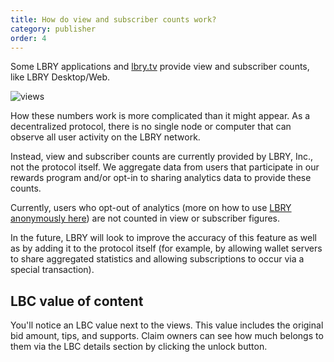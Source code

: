 ```yaml
---
title: How do view and subscriber counts work?
category: publisher
order: 4
---
```

Some LBRY applications and [lbry.tv](https://lbry.tv) provide view and subscriber counts, like LBRY Desktop/Web.

![views](https://spee.ch/6/views.png)

How these numbers work is more complicated than it might appear. As a decentralized protocol, there is no single node or computer that can observe all user activity on the LBRY network.

Instead, view and subscriber counts are currently provided by LBRY, Inc., not the protocol itself. We aggregate data from users that participate in our rewards program and/or opt-in to sharing analytics data to provide these counts.

Currently, users who opt-out of analytics (more on how to use [LBRY anonymously here](https://lbry.com/faq/privacy-and-data#anonymous)) are not counted in view or subscriber figures.

In the future, LBRY will look to improve the accuracy of this feature as well as by adding it to the protocol itself (for example, by allowing wallet servers to share aggregated statistics and allowing subscriptions to occur via a special transaction).

## LBC value of content 
You'll notice an LBC value next to the views. This value includes the original bid amount, tips, and supports. Claim owners can see how much belongs to them via the LBC details section by clicking the unlock button.
